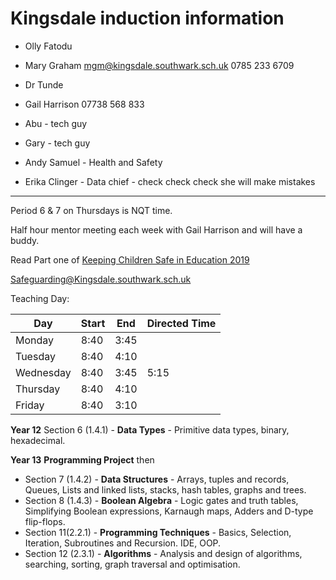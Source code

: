 # Kingsdale induction information 

- Olly Fatodu

- Mary Graham mgm@kingsdale.southwark.sch.uk 0785 233 6709

- Dr Tunde

- Gail Harrison 07738 568 833 

- Abu - tech guy

- Gary - tech guy

- Andy Samuel - Health and Safety

- Erika Clinger - Data chief - check check check she will make mistakes

-----

Period 6 & 7 on Thursdays is NQT time.

Half hour mentor meeting each week with Gail Harrison and will have a buddy.

Read Part one of [Keeping Children Safe in Education 2019](KeepingChildrenSafeInEducation_2019.pdf)

Safeguarding@Kingsdale.southwark.sch.uk

Teaching Day:

|Day|Start|End|Directed Time|
| --- | --- | --- | --- |
| Monday | 8:40 | 3:45 ||
| Tuesday | 8:40 | 4:10 ||
| Wednesday | 8:40 | 3:45|5:15|
| Thursday | 8:40 | 4:10 ||
| Friday | 8:40 | 3:10 ||

**Year 12** Section 6 (1.4.1) - **Data Types** - Primitive data types, binary, hexadecimal.

**Year 13** **Programming Project** then 

- Section 7 (1.4.2) - **Data Structures** - Arrays, tuples and records, Queues, Lists and linked lists, stacks, hash tables, graphs and trees. 
- Section 8 (1.4.3) - **Boolean Algebra** - Logic gates and truth tables, Simplifying Boolean expressions, Karnaugh maps, Adders and D-type flip-flops.
- Section 11(2.2.1) - **Programming Techniques** - Basics, Selection, Iteration, Subroutines and Recursion. IDE, OOP.
- Section 12 (2.3.1) - **Algorithms** - Analysis and design of algorithms, searching, sorting, graph traversal and optimisation. 

